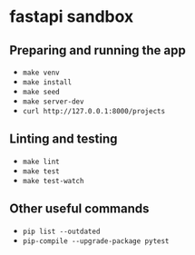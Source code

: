 # fastapi sandbox

## Preparing and running the app

* `make venv`
* `make install`
* `make seed`
* `make server-dev`
* `curl http://127.0.0.1:8000/projects`

## Linting and testing

* `make lint`
* `make test`
* `make test-watch`

## Other useful commands

* `pip list --outdated`
* `pip-compile --upgrade-package pytest`
